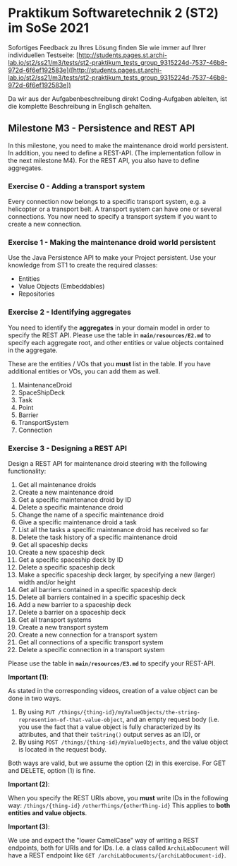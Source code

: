 # Praktikum Softwaretechnik 2 (ST2) im SoSe 2021

Sofortiges Feedback zu Ihres Lösung finden Sie wie immer auf Ihrer individuellen Testseite:
[http://students.pages.st.archi-lab.io/st2/ss21/m3/tests/st2-praktikum_tests_group_9315224d-7537-46b8-972d-6f6ef192583e]([http://students.pages.st.archi-lab.io/st2/ss21/m3/tests/st2-praktikum_tests_group_9315224d-7537-46b8-972d-6f6ef192583e])

Da wir aus der Aufgabenbeschreibung direkt Coding-Aufgaben ableiten, ist die komplette Beschreibung in Englisch
gehalten. 

## Milestone M3 - Persistence and REST API

In this milestone, you need to make the maintenance droid world persistent. In addition, you need to define a
REST-API. (The implementation follow in the next milestone M4). For the REST API, you also have to define
aggregates.

### Exercise 0 - Adding a transport system

Every connection now belongs to a specific transport system, e.g. a helicopter or a transport belt.
A transport system can have one or several connections. You now need to specify a transport system 
if you want to create a new connection.


### Exercise 1 - Making the maintenance droid world persistent

Use the Java Persistence API to make your Project persistent. Use your knowledge from ST1 to create the required 
classes:
* Entities
* Value Objects (Embeddables) 
* Repositories



### Exercise 2 - Identifying aggregates

You need to identify the **aggregates** in your domain model in order to specify the REST API. Please use the table in 
**`main/resources/E2.md`** to specify each aggregate root, and other entities or value objects contained
in the aggregate. 

These are the entities / VOs that you **must** list in the table. If you have additional entities or VOs, you can
add them as well. 

1. MaintenanceDroid 
1. SpaceShipDeck
1. Task
1. Point
1. Barrier
1. TransportSystem
1. Connection


### Exercise 3 - Designing a REST API

Design a REST API for maintenance droid steering with the following functionality:

1. Get all maintenance droids
1. Create a new maintenance droid
1. Get a specific maintenance droid by ID
1. Delete a specific maintenance droid
1. Change the name of a specific maintenance droid
1. Give a specific maintenance droid a task
1. List all the tasks a specific maintenance droid has received so far
1. Delete the task history of a specific maintenance droid
1. Get all spaceship decks
1. Create a new spaceship deck
1. Get a specific spaceship deck by ID
1. Delete a specific spaceship deck
1. Make a specific spaceship deck larger, by specifying a new (larger) width and/or height
1. Get all barriers contained in a specific spaceship deck
1. Delete all barriers contained in a specific spaceship deck
1. Add a new barrier to a spaceship deck
1. Delete a barrier on a spaceship deck
1. Get all transport systems
1. Create a new transport system
1. Create a new connection for a transport system
1. Get all connections of a specific transport system
1. Delete a specific connection in a transport system

Please use the table in **`main/resources/E3.md`** to specify your REST-API.
 
**Important (1)**: 

As stated in the corresponding videos, creation of a value object can be done in two ways. 
1. By using `PUT /things/{thing-id}/myValueObjects/the-string-represention-of-that-value-object`, 
    and an empty request body (i.e. you use the fact that a value object is fully characterized by its
    attributes, and that their `toString()` output serves as an ID), or
2. By using `POST /things/{thing-id}/myValueObjects`, and the value object is located in the request
    body. 

Both ways are valid, but we assume the option (2) in this exercise. For GET and DELETE, option (1) is fine.

**Important (2)**: 

When you specify the REST URIs above, you **must** write IDs in the following way: 
`/things/{thing-id}`
`/otherThings/{otherThing-id}`
This applies to **both entities and value objects**.  


**Important (3)**: 

We use and expect the "lower CamelCase" way of writing a REST endpoints, both for URIs and for IDs. 
I.e. a class called `ArchiLabDocument` will have a REST endpoint like `GET /archiLabDocuments/{archiLabDocument-id}`.




